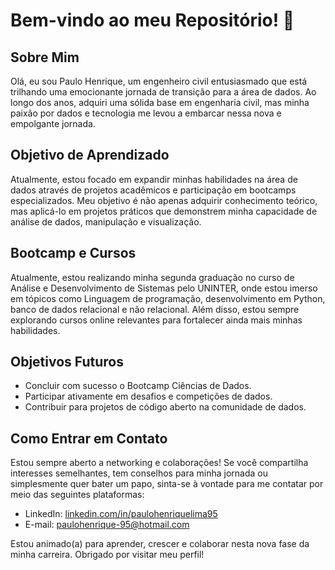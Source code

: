# Bem-vindo ao meu Repositório! 👋

## Sobre Mim

Olá, eu sou Paulo Henrique, um engenheiro civil entusiasmado que está trilhando uma emocionante jornada de transição para a área de dados. Ao longo dos anos, adquiri uma sólida base em engenharia civil, mas minha paixão por dados e tecnologia me levou a embarcar nessa nova e empolgante jornada.

## Objetivo de Aprendizado

Atualmente, estou focado em expandir minhas habilidades na área de dados através de projetos acadêmicos e participação em bootcamps especializados. Meu objetivo é não apenas adquirir conhecimento teórico, mas aplicá-lo em projetos práticos que demonstrem minha capacidade de análise de dados, manipulação e visualização.

## Bootcamp e Cursos

Atualmente, estou realizando minha segunda graduação no curso de Análise e Desenvolvimento de Sistemas pelo UNINTER, onde estou imerso em tópicos como Linguagem de programação, desenvolvimento em Python, banco de dados relacional e não relacional. Além disso, estou sempre explorando cursos online relevantes para fortalecer ainda mais minhas habilidades.

## Objetivos Futuros

- Concluir com sucesso o Bootcamp Ciências de Dados.
- Participar ativamente em desafios e competições de dados.
- Contribuir para projetos de código aberto na comunidade de dados.

## Como Entrar em Contato

Estou sempre aberto a networking e colaborações! Se você compartilha interesses semelhantes, tem conselhos para minha jornada ou simplesmente quer bater um papo, sinta-se à vontade para me contatar por meio das seguintes plataformas:
- LinkedIn: [linkedin.com/in/paulohenriquelima95](https://www.linkedin.com/in/paulohenriquelima95/)
- E-mail: [paulohenrique-95@hotmail.com](paulohenrique-95@hotmail.com)

Estou animado(a) para aprender, crescer e colaborar nesta nova fase da minha carreira. Obrigado por visitar meu perfil!
